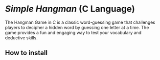 # _Simple Hangman_ (C Language)
The Hangman Game in C is a classic word-guessing game that challenges players to decipher a hidden word by guessing one letter at a time. The game provides a fun and engaging way to test your vocabulary and deductive skills.

## How to install 




